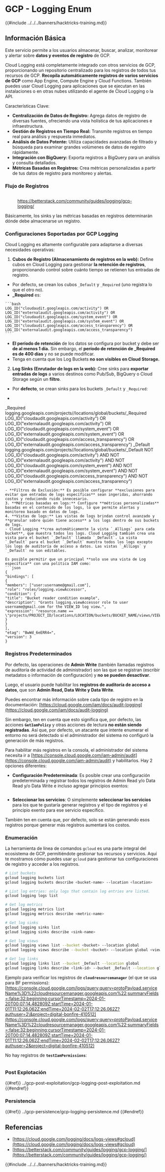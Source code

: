 # GCP - Logging Enum

{{#include ../../../banners/hacktricks-training.md}}

## Información Básica

Este servicio permite a los usuarios almacenar, buscar, analizar, monitorear y alertar sobre **datos y eventos de registro** de GCP.

Cloud Logging está completamente integrado con otros servicios de GCP, proporcionando un repositorio centralizado para los registros de todos tus recursos de GCP. **Recopila automáticamente registros de varios servicios de GCP** como App Engine, Compute Engine y Cloud Functions. También puedes usar Cloud Logging para aplicaciones que se ejecutan en las instalaciones o en otras nubes utilizando el agente de Cloud Logging o la API.

Características Clave:

- **Centralización de Datos de Registro:** Agrega datos de registro de diversas fuentes, ofreciendo una vista holística de tus aplicaciones e infraestructura.
- **Gestión de Registros en Tiempo Real:** Transmite registros en tiempo real para análisis y respuesta inmediatos.
- **Análisis de Datos Potente:** Utiliza capacidades avanzadas de filtrado y búsqueda para examinar grandes volúmenes de datos de registro rápidamente.
- **Integración con BigQuery:** Exporta registros a BigQuery para un análisis y consulta detallados.
- **Métricas Basadas en Registros:** Crea métricas personalizadas a partir de tus datos de registro para monitoreo y alertas.

### Flujo de Registros

<figure><img src="../../../images/image (3) (1) (1).png" alt=""><figcaption><p><a href="https://betterstack.com/community/guides/logging/gcp-logging/">https://betterstack.com/community/guides/logging/gcp-logging/</a></p></figcaption></figure>

Básicamente, los sinks y las métricas basadas en registros determinarán dónde debe almacenarse un registro.

### Configuraciones Soportadas por GCP Logging

Cloud Logging es altamente configurable para adaptarse a diversas necesidades operativas:

1. **Cubos de Registro (Almacenamiento de registros en la web):** Define cubos en Cloud Logging para gestionar **la retención de registros**, proporcionando control sobre cuánto tiempo se retienen tus entradas de registro.
- Por defecto, se crean los cubos `_Default` y `_Required` (uno registra lo que el otro no).
- **\_Required** es:
````
```bash
LOG_ID("cloudaudit.googleapis.com/activity") OR LOG_ID("externalaudit.googleapis.com/activity") OR LOG_ID("cloudaudit.googleapis.com/system_event") OR LOG_ID("externalaudit.googleapis.com/system_event") OR LOG_ID("cloudaudit.googleapis.com/access_transparency") OR LOG_ID("externalaudit.googleapis.com/access_transparency")
```

````
- **El período de retención** de los datos se configura por bucket y debe ser **de al menos 1 día.** Sin embargo, el **período de retención de \_Required es de 400 días** y no se puede modificar.
- Tenga en cuenta que los Log Buckets **no son visibles en Cloud Storage.**

2. **Log Sinks (Enrutador de logs en la web):** Cree sinks para **exportar entradas de logs** a varios destinos como Pub/Sub, BigQuery o Cloud Storage según un **filtro**.
- Por **defecto**, se crean sinks para los buckets `_Default` y `_Required`:
- ```bash
_Required  logging.googleapis.com/projects/<proj-name>/locations/global/buckets/_Required  LOG_ID("cloudaudit.googleapis.com/activity") OR LOG_ID("externalaudit.googleapis.com/activity") OR LOG_ID("cloudaudit.googleapis.com/system_event") OR LOG_ID("externalaudit.googleapis.com/system_event") OR LOG_ID("cloudaudit.googleapis.com/access_transparency") OR LOG_ID("externalaudit.googleapis.com/access_transparency")
_Default   logging.googleapis.com/projects/<proj-name>/locations/global/buckets/_Default   NOT LOG_ID("cloudaudit.googleapis.com/activity") AND NOT LOG_ID("externalaudit.googleapis.com/activity") AND NOT LOG_ID("cloudaudit.googleapis.com/system_event") AND NOT LOG_ID("externalaudit.googleapis.com/system_event") AND NOT LOG_ID("cloudaudit.googleapis.com/access_transparency") AND NOT LOG_ID("externalaudit.googleapis.com/access_transparency")
```
- **Filtros de Exclusión:** Es posible configurar **exclusiones para evitar que entradas de logs específicas** sean ingeridas, ahorrando costos y reduciendo ruido innecesario.
3. **Métricas basadas en logs:** Configure **métricas personalizadas** basadas en el contenido de los logs, lo que permite alertas y monitoreo basado en datos de logs.
4. **Vistas de logs:** Las vistas de logs brindan control avanzado y **granular sobre quién tiene acceso** a los logs dentro de sus buckets de logs.
- Cloud Logging **crea automáticamente la vista `_AllLogs` para cada bucket**, que muestra todos los logs. Cloud Logging también crea una vista para el bucket `_Default` llamada `_Default`. La vista `_Default` para el bucket `_Default` muestra todos los logs excepto los logs de auditoría de acceso a datos. Las vistas `_AllLogs` y `_Default` no son editables.

Es posible permitir que un principal **solo use una vista de Log específica** con una política IAM como:
```json
{
"bindings": [
{
"members": ["user:username@gmail.com"],
"role": "roles/logging.viewAccessor",
"condition": {
"title": "Bucket reader condition example",
"description": "Grants logging.viewAccessor role to user username@gmail.com for the VIEW_ID log view.",
"expression": "resource.name == \"projects/PROJECT_ID/locations/LOCATION/buckets/BUCKET_NAME/views/VIEW_ID\""
}
}
],
"etag": "BwWd_6eERR4=",
"version": 3
}
```
### Registros Predeterminados

Por defecto, las operaciones de **Admin Write** (también llamadas registros de auditoría de actividad de administrador) son las que se registran (escribir metadatos o información de configuración) y **no se pueden desactivar**.

Luego, el usuario puede habilitar los **registros de auditoría de acceso a datos**, que son **Admin Read, Data Write y Data Write**.

Puedes encontrar más información sobre cada tipo de registro en la documentación: [https://cloud.google.com/iam/docs/audit-logging](https://cloud.google.com/iam/docs/audit-logging)

Sin embargo, ten en cuenta que esto significa que, por defecto, las acciones **`GetIamPolicy`** y otras acciones de lectura **no están siendo registradas**. Así que, por defecto, un atacante que intente enumerar el entorno no será detectado si el administrador del sistema no configuró la generación de más registros.

Para habilitar más registros en la consola, el administrador del sistema necesita ir a [https://console.cloud.google.com/iam-admin/audit](https://console.cloud.google.com/iam-admin/audit) y habilitarlos. Hay 2 opciones diferentes:

- **Configuración Predeterminada**: Es posible crear una configuración predeterminada y registrar todos los registros de Admin Read y/o Data Read y/o Data Write e incluso agregar principios exentos:

<figure><img src="../../../images/image (338).png" alt=""><figcaption></figcaption></figure>

- **Seleccionar los servicios**: O simplemente **seleccionar los servicios** para los que te gustaría generar registros y el tipo de registros y el principio exento para ese servicio específico.

También ten en cuenta que, por defecto, solo se están generando esos registros porque generar más registros aumentará los costos.

### Enumeración

La herramienta de línea de comandos `gcloud` es una parte integral del ecosistema de GCP, permitiéndote gestionar tus recursos y servicios. Aquí te mostramos cómo puedes usar `gcloud` para gestionar tus configuraciones de registro y acceder a los registros.
```bash
# List buckets
gcloud logging buckets list
gcloud logging buckets describe <bucket-name> --location <location>

# List log entries: only logs that contain log entries are listed.
gcloud logging logs list

# Get log metrics
gcloud logging metrics list
gcloud logging metrics describe <metric-name>

# Get log sinks
gcloud logging sinks list
gcloud logging sinks describe <sink-name>

# Get log views
gcloud logging views list --bucket <bucket> --location global
gcloud logging views describe --bucket <bucket> --location global <view-id> # view-id is usually the same as the bucket name

# Get log links
gcloud logging links list --bucket _Default --location global
gcloud logging links describe <link-id> --bucket _Default --location global
```
Ejemplo para verificar los registros de **`cloudresourcemanager`** (el que se usa para BF permissions): [https://console.cloud.google.com/logs/query;query=protoPayload.serviceName%3D%22cloudresourcemanager.googleapis.com%22;summaryFields=:false:32:beginning;cursorTimestamp=2024-01-20T00:07:14.482809Z;startTime=2024-01-01T11:12:26.062Z;endTime=2024-02-02T17:12:26.062Z?authuser=2\&project=digital-bonfire-410512](https://console.cloud.google.com/logs/query;query=protoPayload.serviceName%3D%22cloudresourcemanager.googleapis.com%22;summaryFields=:false:32:beginning;cursorTimestamp=2024-01-20T00:07:14.482809Z;startTime=2024-01-01T11:12:26.062Z;endTime=2024-02-02T17:12:26.062Z?authuser=2&project=digital-bonfire-410512)

No hay registros de **`testIamPermissions`**:

<figure><img src="../../../images/image (2) (1) (1) (1).png" alt=""><figcaption></figcaption></figure>

### Post Explotación

{{#ref}}
../gcp-post-exploitation/gcp-logging-post-exploitation.md
{{#endref}}

### Persistencia

{{#ref}}
../gcp-persistence/gcp-logging-persistence.md
{{#endref}}

## Referencias

- [https://cloud.google.com/logging/docs/logs-views#gcloud](https://cloud.google.com/logging/docs/logs-views#gcloud)
- [https://betterstack.com/community/guides/logging/gcp-logging/](https://betterstack.com/community/guides/logging/gcp-logging/)

{{#include ../../../banners/hacktricks-training.md}}
